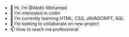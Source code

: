 - 👋 Hi, I’m @Abdo-Mohamad
- 👀 I’m interested in codin
- 🌱 I’m currently learning HTML, CSS, JAVASCRIPT, SQL
- 💞️ I’m looking to collaborate on new project
- 📫 How to reach me professional

<!---
Abdo-Mohamad/Abdo-Mohamad is a ✨ special ✨ repository because its `README.md` (this file) appears on your GitHub profile.
You can click the Preview link to take a look at your changes.
--->
